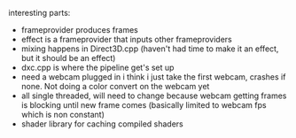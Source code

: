 interesting parts:
* frameprovider produces frames
* effect is a frameprovider that inputs other frameproviders
* mixing happens in Direct3D.cpp (haven't had time to make it an effect, but it should be an effect)
* dxc.cpp is where the pipeline get's set up
* need a webcam plugged in i think i just take the first webcam, crashes if none. Not doing a color convert on the webcam yet
* all single threaded, will need to change because webcam getting frames is blocking until new frame comes (basically limited to webcam fps which is non constant)
* shader library for caching compiled shaders
